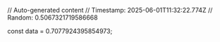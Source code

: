 // Auto-generated content
// Timestamp: 2025-06-01T11:32:22.774Z
// Random: 0.5067321719586668

const data = 0.7077924395854973;